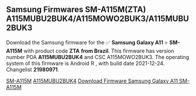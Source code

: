<h2>Samsung Firmwares SM-A115M(ZTA) A115MUBU2BUK4/A115MOWO2BUK3/A115MUBU2BUK3</h2>
Download the Samsung firmware for the ✅ <strong>Samsung Galaxy A11 </strong> ⭐ <strong>SM-A115M</strong> with product code <strong>ZTA</strong> <strong> from Brazil</strong>. This firmware has version number PDA <strong>A115MUBU2BUK4</strong> and CSC A115MOWO2BUK3. The operating system of this firmware is Android R , with build date 2021-12-24. Changelist <strong>21980971</strong>.

[SM-A115M](https://samfirm.shop/samsung/model/SM-A115M)
[A115MUBU2BUK4](https://samfirm.shop/samsung/pda/A115MUBU2BUK4)
[Download Firmware Samsung Galaxy A11 SM-A115M](https://samfirm.shop/samsung/firmware/485187)
